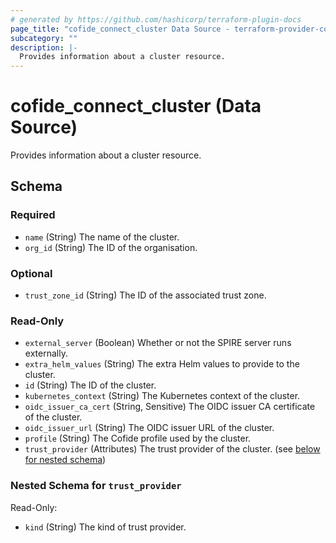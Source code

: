 ```yaml
---
# generated by https://github.com/hashicorp/terraform-plugin-docs
page_title: "cofide_connect_cluster Data Source - terraform-provider-cofide"
subcategory: ""
description: |-
  Provides information about a cluster resource.
---
```


# cofide_connect_cluster (Data Source)

Provides information about a cluster resource.



<!-- schema generated by tfplugindocs -->
## Schema

### Required

- `name` (String) The name of the cluster.
- `org_id` (String) The ID of the organisation.

### Optional

- `trust_zone_id` (String) The ID of the associated trust zone.

### Read-Only

- `external_server` (Boolean) Whether or not the SPIRE server runs externally.
- `extra_helm_values` (String) The extra Helm values to provide to the cluster.
- `id` (String) The ID of the cluster.
- `kubernetes_context` (String) The Kubernetes context of the cluster.
- `oidc_issuer_ca_cert` (String, Sensitive) The OIDC issuer CA certificate of the cluster.
- `oidc_issuer_url` (String) The OIDC issuer URL of the cluster.
- `profile` (String) The Cofide profile used by the cluster.
- `trust_provider` (Attributes) The trust provider of the cluster. (see [below for nested schema](#nestedatt--trust_provider))

<a id="nestedatt--trust_provider"></a>
### Nested Schema for `trust_provider`

Read-Only:

- `kind` (String) The kind of trust provider.

